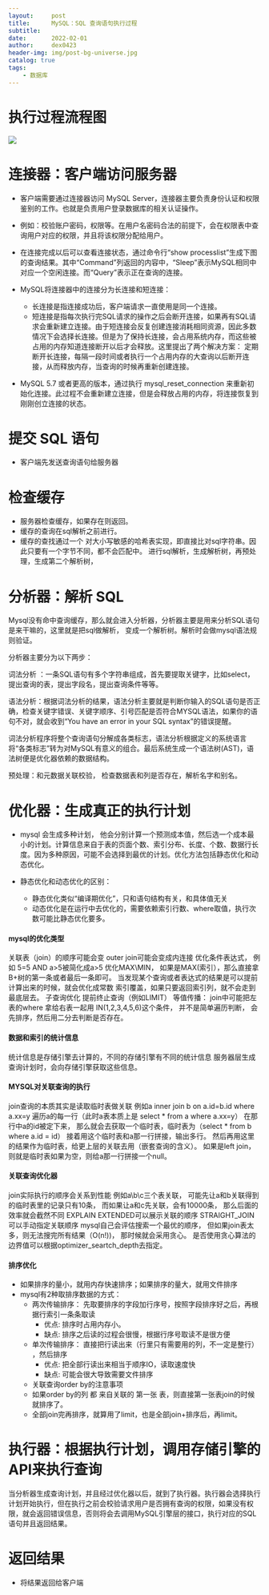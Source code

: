 ```yaml
---
layout:     post
title:      MySQL：SQL 查询语句执行过程
subtitle:   
date:       2022-02-01
author:     dex0423
header-img: img/post-bg-universe.jpg
catalog: true
tags:
    - 数据库
---
```



# 执行过程流程图

![]({{site.baseurl}}/img-post/mysql-5.png)

# 连接器：客户端访问服务器

- 客户端需要通过连接器访问 MySQL Server，连接器主要负责身份认证和权限鉴别的工作。也就是负责用户登录数据库的相关认证操作。
- 例如：校验账户密码，权限等。在用户名密码合法的前提下，会在权限表中查询用户对应的权限，并且将该权限分配给用户。
- 在连接完成以后可以查看连接状态，通过命令行“show processlist”生成下图的查询结果。其中“Command”列返回的内容中，“Sleep”表示MySQL相同中对应一个空闲连接。而“Query”表示正在查询的连接。

- MySQL将连接器中的连接分为长连接和短连接：
    - 长连接是指连接成功后，客户端请求一直使用是同一个连接。
    - 短连接是指每次执行完SQL请求的操作之后会断开连接，如果再有SQL请求会重新建立连接。由于短连接会反复创建连接消耗相同资源，因此多数情况下会选择长连接。但是为了保持长连接，会占用系统内存，而这些被占用的内存知道连接断开以后才会释放。这里提出了两个解决方案：
    定期断开长连接，每隔一段时间或者执行一个占用内存的大查询以后断开连接，从而释放内存，当查询的时候再重新创建连接。
- MySQL 5.7 或者更高的版本，通过执行 mysql_reset_connection 来重新初始化连接。此过程不会重新建立连接，但是会释放占用的内存，将连接恢复到刚刚创立连接的状态。

# 提交 SQL 语句

- 客户端先发送查询语句给服务器

# 检查缓存

- 服务器检查缓存，如果存在则返回。
- 缓存的查询在sql解析之前进行。
- 缓存的查找通过一个 对大小写敏感的哈希表实现，即直接比对sql字符串。因此只要有一个字节不同，都不会匹配中。
进行sql解析，生成解析树，再预处理，生成第二个解析树，

# 分析器：解析 SQL

Mysql没有命中查询缓存，那么就会进入分析器，分析器主要是用来分析SQL语句是来干嘛的，这里就是把sql做解析， 变成一个解析树。解析时会做mysql语法规则验证。

分析器主要分为以下两步：

词法分析 ：一条SQL语句有多个字符串组成，首先要提取关键字，比如select，提出查询的表，提出字段名，提出查询条件等等。

语法分析：根据词法分析的结果，语法分析主要就是判断你输入的SQL语句是否正确，检查关键字错误、关键字顺序、引号匹配是否符合MYSQL语法，如果你的语句不对，就会收到“You have an error in your SQL syntax”的错误提醒。

词法分析程序将整个查询语句分解成各类标志，语法分析根据定义的系统语言将“各类标志”转为对MySQL有意义的组合。最后系统生成一个语法树(AST)，语法树便是优化器依赖的数据结构。

预处理：和元数据关联校验， 检查数据表和列是否存在，解析名字和别名。

# 优化器：生成真正的执行计划

- mysql 会生成多种计划， 他会分别计算一个预测成本值，然后选一个成本最小的计划。计算信息来自于表的页面个数、索引分布、长度、个数、数据行长度。因为多种原因，可能不会选择到最优的计划。优化方法包括静态优化和动态优化。

- 静态优化和动态优化的区别：
    - 静态优化类似“编译期优化”，只和语句结构有关，和具体值无关
    - 动态优化是在运行中去优化的，需要依赖索引行数、where取值，执行次数可能比静态优化要多。

#### mysql的优化类型

关联表（join）的顺序可能会变
outer join可能会变成内连接
优化条件表达式， 例如 5=5 AND a>5被简化成a>5
优化MAX\MIN， 如果是MAX(索引），那么直接拿B+树的第一条或者最后一条即可。
当发现某个查询或者表达式的结果是可以提前计算出来的时候，就会优化成常数
索引覆盖，如果只要返回索引列，就不会走到最底层去。
子查询优化
提前终止查询（例如LIMIT）
等值传播： join中可能把左表的where 拿给右表一起用
IN(1,2,3,4,5,6)这个条件， 并不是简单遍历判断， 会先排序，然后用二分去判断是否存在。


#### 数据和索引的统计信息

统计信息是存储引擎去计算的，不同的存储引擎有不同的统计信息
服务器层生成查询计划时，会向存储引擎获取这些信息。

#### MYSQL对关联查询的执行

join查询的本质其实是读取临时表做关联
例如a inner join b on a.id=b.id where a.xx=y
遍历a的每一行（此时a表本质上是 select * from a where a.xx=y）
在那行中a的id被定下来， 那么就会去获取一个临时表，临时表为（select * from b where a.id = id）
接着用这个临时表和a那一行拼接，输出多行。
然后再用这里的结果作为临时表，给更上层的关联去用（嵌套查询的含义）。
如果是left join，则就是临时表如果为空，则给a那一行拼接一个null。


#### 关联查询优化器

join实际执行的顺序会关系到性能
例如a\b\c三个表关联， 可能先让a和b关联得到的临时表里的记录只有10条， 而如果让a和c先关联，会有10000条， 那么后面的效率就会截然不同
EXPLAIN EXTENDED可以展示关联的顺序
STRAIGHT_JOIN可以手动指定关联顺序
mysql自己会评估搜索一个最优的顺序， 但如果join表太多，则无法搜完所有结果（O(n!))， 那时候就会采用贪心。 是否使用贪心算法的边界值可以根据optimizer_seartch_depth去指定。

#### 排序优化

- 如果排序的量小，就用内存快速排序；如果排序的量大，就用文件排序
- mysql有2种取排序数据的方式：
    - 两次传输排序： 先取要排序的字段加行序号，按照字段排序好之后，再根据行索引一条条取读
        - 优点: 排序时占用内存小。
        - 缺点: 排序之后读的过程会很慢，根据行序号取读不是很方便
    - 单次传输排序： 直接把行读出来（行里只有需要用的列，不一定是整行） ，然后排序
        - 优点: 把全部行读出来相当于顺序IO，读取速度快
        - 缺点: 可能会很大导致需要文件排序
    - 关联查询order by的注意事项
    - 如果order by的列 都 来自关联的 第一张 表，则直接第一张表join的时候就排序了。
    - 全部join完再排序，就算用了limit，也是全部join+排序后，再limit。

# 执行器：根据执行计划，调用存储引擎的API来执行查询

当分析器生成查询计划，并且经过优化器以后，就到了执行器。执行器会选择执行计划开始执行，但在执行之前会校验请求用户是否拥有查询的权限，如果没有权限，就会返回错误信息，否则将会去调用MySQL引擎层的接口，执行对应的SQL语句并且返回结果。


# 返回结果

- 将结果返回给客户端
